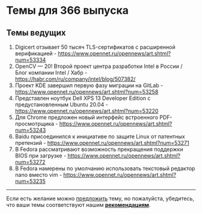 # Темы для 366 выпуска

## Темы ведущих

1. Digicert отзывает 50 тысяч TLS-сертификатов с расширенной верификацией - https://www.opennet.ru/opennews/art.shtml?num=53334
1. OpenCV — 20! Второй проект центра разработки Intel в России / Блог компании Intel / Хабр - https://habr.com/ru/company/intel/blog/507382/
1. Проект KDE завершил первую фазу миграции на GitLab - https://www.opennet.ru/opennews/art.shtml?num=53258
1. Представлен ноутбук Dell XPS 13 Developer Edition с предустановленным Ubuntu 20.04 - https://www.opennet.ru/opennews/art.shtml?num=53220
1. Для Chrome предложен новый интерфейс встроенного PDF-просмотрщика - https://www.opennet.ru/opennews/art.shtml?num=53243
1. Baidu присоединился к инициативе по защите Linux от патентных претензий - https://www.opennet.ru/opennews/art.shtml?num=53271
1. В Fedora рассматривают возможность прекращения поддержки BIOS при загрузке - https://www.opennet.ru/opennews/art.shtml?num=53272
1. В Fedora намерены по умолчанию использовать текстовый редактор nano вместо vim - https://www.opennet.ru/opennews/art.shtml?num=53235

---

Если есть желание можно [предложить](themes_from_listeners.md) тему, но пожалуйста, убедитесь, что ваши темы соответствуют нашим **[рекомендациям](Recommendations_for_the_proposed_topics.md)**.
